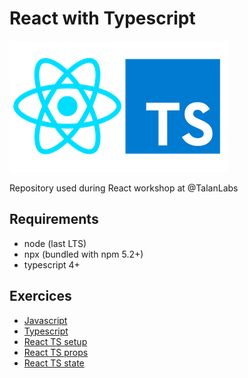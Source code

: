 # React with Typescript

![Logos](./assets/React-and-typescript.png)

Repository used during React workshop at @TalanLabs

## Requirements

* node (last LTS)
* npx (bundled with npm 5.2+)
* typescript 4+


## Exercices

* [Javascript](0_javascript/exercice.md)
* [Typescript](1_Typescript/exercice.md)
* [React TS setup](2_react_install/exercice.md)
* [React TS props](3_react_props/exercice.md)
* [React TS state](4_react_state/exercice.md)

